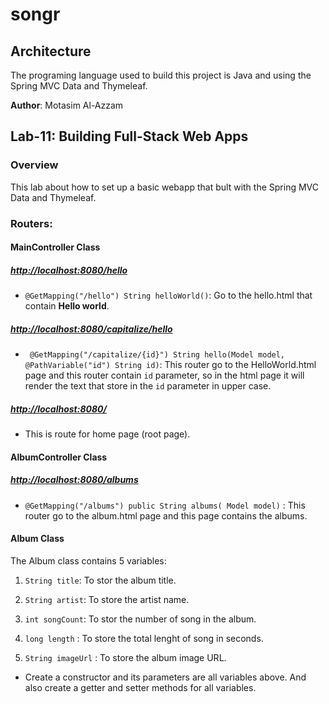 # songr

## Architecture

The programing language used to build this project is Java and using the Spring MVC Data and Thymeleaf.

**Author**: Motasim Al-Azzam 

## Lab-11: Building Full-Stack Web Apps

### Overview

This lab about how to set up a basic webapp that bult with the Spring MVC Data and Thymeleaf.

### Routers: 



#### MainController Class

##### [http://localhost:8080/hello](http://localhost:8080/hello)

* `@GetMapping("/hello") String helloWorld()`: Go to the hello.html that contain **Hello world**.

##### [http://localhost:8080/capitalize/hello](http://localhost:8080/capitalize/hello)

* ` @GetMapping("/capitalize/{id}") String hello(Model model, @PathVariable("id") String id)`: This router go to the HelloWorld.html page and this router contain `id` parameter, so in the html page it will render the text that store in the `id` parameter in upper case. 

##### [http://localhost:8080/](http://localhost:8080/)

* This is route for home page (root page).


#### AlbumController Class

##### [http://localhost:8080/albums](http://localhost:8080/albums) 

* `@GetMapping("/albums") public String albums( Model model)` : This router go to the album.html page and this page contains the albums.

#### Album Class

The Album class contains 5 variables:

1. `String title`: To stor the album title.

2. `String artist`: To store the artist name.

3. `int songCount`: To stor the number of song in the album.

4. `long length` : To store the total lenght of song in seconds.

5. `String imageUrl` : To store the album image URL.

* Create a constructor and its parameters are all variables above. And also create a getter and setter methods for all variables.